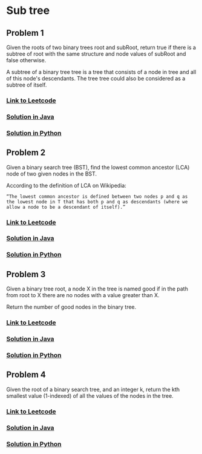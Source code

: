 # Sub tree

## Problem 1

Given the roots of two binary trees root and subRoot, return true if there is a subtree of root with the same structure and node values of subRoot and false otherwise.

A subtree of a binary tree tree is a tree that consists of a node in tree and all of this node's descendants. The tree tree could also be considered as a subtree of itself.

### [Link to Leetcode](https://leetcode.com/problems/subtree-of-another-tree/)
### [Solution in Java](Solution.java#L5)
### [Solution in Python](solution.py#L10)

## Problem 2

Given a binary search tree (BST), find the lowest common ancestor (LCA) node of two given nodes in the BST.

According to the definition of LCA on Wikipedia: 

    “The lowest common ancestor is defined between two nodes p and q as the lowest node in T that has both p and q as descendants (where we allow a node to be a descendant of itself).”


### [Link to Leetcode](https://leetcode.com/problems/lowest-common-ancestor-of-a-binary-search-tree/)
### [Solution in Java](Solution.java#L34)
### [Solution in Python](solution.py#L32)

## Problem 3

Given a binary tree root, a node X in the tree is named good if in the path from root to X there are no nodes with a value greater than X.

Return the number of good nodes in the binary tree.

### [Link to Leetcode](https://leetcode.com/problems/count-good-nodes-in-binary-tree/)
### [Solution in Java](Solution.java#L43)
### [Solution in Python](solution.py#L42)

## Problem 4

Given the root of a binary search tree, and an integer k, return the kth smallest value (1-indexed) of all the values of the nodes in the tree.

### [Link to Leetcode](https://leetcode.com/problems/count-good-nodes-in-binary-tree/)
### [Solution in Java](Solution.java#L69)
### [Solution in Python](solution.py#L57)



